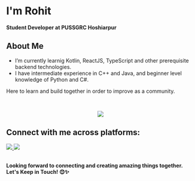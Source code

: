 # I'm Rohit

**Student Developer at PUSSGRC Hoshiarpur**

## About Me

- I’m currently learnig Kotlin, ReactJS, TypeScript and other prerequisite backend technologies. 
- I have intermediate experience in C++ and Java, and beginner level knowledge of Python and C#. 

Here to learn and build together in order to improve as a community.

<br>
<p align="center">
  <img src="https://skillicons.dev/icons?i=cs,cpp,git,java,js,kotlin,neovim,nextjs,python,react,tailwind,ts" />
</p>

## Connect with me across platforms:

<a href="https://www.linkedin.com/in/rohit-kumar-choudhary-68900522b/">
  <img src="https://img.shields.io/badge/Connect-%230A66C2?style=for-the-badge&logo=linkedin&link=https%3A%2F%2Fwww.linkedin.com%2Fin%2Frohit-kumar-choudhary-68900522b%2F" />
</a>
<a href="https://twitter.com/rohitspeaks1">
  <img src="https://img.shields.io/badge/Follow-%23000000?style=for-the-badge&logo=x&link=https%3A%2F%2Ftwitter.com%2Frohitspeaks1" />
</a>
<br />
<br />

**Looking forward to connecting and creating amazing things together. Let's Keep in Touch! 😊✨**
